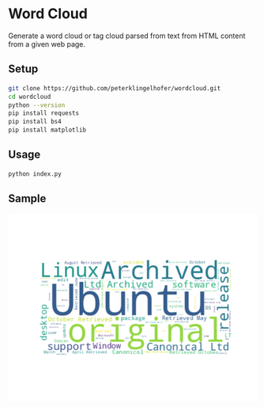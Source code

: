 # Word Cloud
Generate a word cloud or tag cloud parsed from text from HTML content from a given web page.

## Setup
```sh
git clone https://github.com/peterklingelhofer/wordcloud.git
cd wordcloud
python --version
pip install requests
pip install bs4
pip install matplotlib
```

## Usage
```sh
python index.py
```

## Sample
![](docs/Figure_1.png)